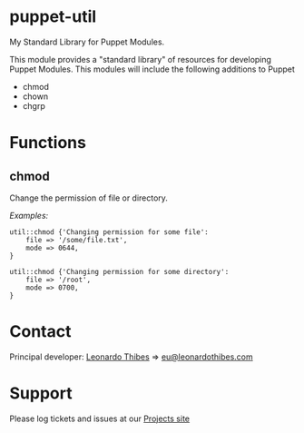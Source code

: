 puppet-util
===========

My Standard Library for Puppet Modules.

This module provides a "standard library" of resources for developing Puppet
Modules. This modules will include the following additions to Puppet

 * chmod
 * chown
 * chgrp

# Functions #

chmod
-----
Change the permission of  file or directory.

*Examples:*
```puppet
util::chmod {'Changing permission for some file':
	file => '/some/file.txt',
	mode => 0644,
}
```

```puppet
util::chmod {'Changing permission for some directory':
	file => '/root',
	mode => 0700,
}
```


# Contact #

Principal developer:
	[Leonardo Thibes](http://leonardothibes.com) => [eu@leonardothibes.com](mailto:eu@leonardothibes.com)

# Support #

Please log tickets and issues at our [Projects site](https://github.com/leonardothibes/puppet-util/issues)
